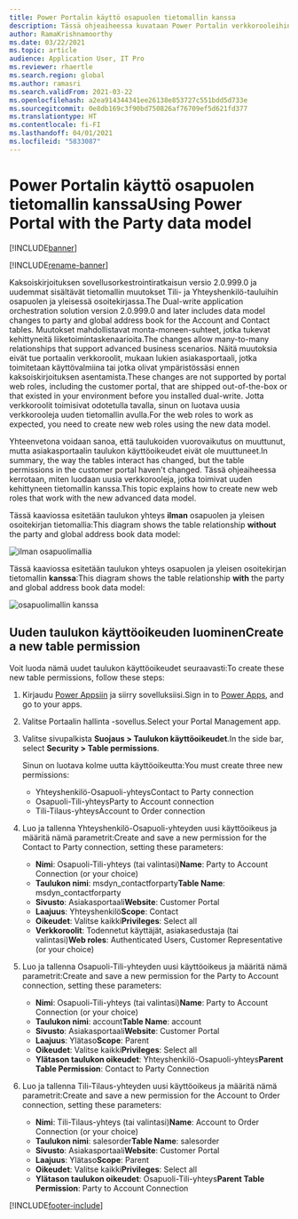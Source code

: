 ```yaml
---
title: Power Portalin käyttö osapuolen tietomallin kanssa
description: Tässä ohjeaiheessa kuvataan Power Portalin verkkorooleihin kaksoiskirjoituksen osapuolen tietomallin vuoksi tehdyt muutokset.
author: RamaKrishnamoorthy
ms.date: 03/22/2021
ms.topic: article
audience: Application User, IT Pro
ms.reviewer: rhaertle
ms.search.region: global
ms.author: ramasri
ms.search.validFrom: 2021-03-22
ms.openlocfilehash: a2ea914344341ee26138e853727c551bdd5d733e
ms.sourcegitcommit: 0e8db169c3f90bd750826af76709ef5d621fd377
ms.translationtype: HT
ms.contentlocale: fi-FI
ms.lasthandoff: 04/01/2021
ms.locfileid: "5833087"
---
```

# <a name="using-power-portal-with-the-party-data-model"></a><span data-ttu-id="c99d3-103">Power Portalin käyttö osapuolen tietomallin kanssa</span><span class="sxs-lookup"><span data-stu-id="c99d3-103">Using Power Portal with the Party data model</span></span>

[!INCLUDE[banner](../../includes/banner.md)]

[!INCLUDE[rename-banner](~/includes/cc-data-platform-banner.md)]

<span data-ttu-id="c99d3-104">Kaksoiskirjoituksen sovellusorkestrointiratkaisun versio 2.0.999.0 ja uudemmat sisältävät tietomallin muutokset Tili- ja Yhteyshenkilö-tauluihin osapuolen ja yleisessä osoitekirjassa.</span><span class="sxs-lookup"><span data-stu-id="c99d3-104">The Dual-write application orchestration solution version 2.0.999.0 and later includes data model changes to party and global address book for the Account and Contact tables.</span></span> <span data-ttu-id="c99d3-105">Muutokset mahdollistavat monta-moneen-suhteet, jotka tukevat kehittyneitä liiketoimintaskenaarioita.</span><span class="sxs-lookup"><span data-stu-id="c99d3-105">The changes allow many-to-many relationships that support advanced business scenarios.</span></span> <span data-ttu-id="c99d3-106">Näitä muutoksia eivät tue portaalin verkkoroolit, mukaan lukien asiakasportaali, jotka toimitetaan käyttövalmiina tai jotka olivat ympäristössäsi ennen kaksoiskirjoituksen asentamista.</span><span class="sxs-lookup"><span data-stu-id="c99d3-106">These changes are not supported by portal web roles, including the customer portal, that are shipped out-of-the-box or that existed in your environment before you installed dual-write.</span></span> <span data-ttu-id="c99d3-107">Jotta verkkoroolit toimisivat odotetulla tavalla, sinun on luotava uusia verkkorooleja uuden tietomallin avulla.</span><span class="sxs-lookup"><span data-stu-id="c99d3-107">For the web roles to work as expected, you need to create new web roles using the new data model.</span></span> 

<span data-ttu-id="c99d3-108">Yhteenvetona voidaan sanoa, että taulukoiden vuorovaikutus on muuttunut, mutta asiakasportaalin taulukon käyttöoikeudet eivät ole muuttuneet.</span><span class="sxs-lookup"><span data-stu-id="c99d3-108">In summary, the way the tables interact has changed, but the table permissions in the customer portal haven't changed.</span></span> <span data-ttu-id="c99d3-109">Tässä ohjeaiheessa kerrotaan, miten luodaan uusia verkkorooleja, jotka toimivat uuden kehittyneen tietomallin kanssa.</span><span class="sxs-lookup"><span data-stu-id="c99d3-109">This topic explains how to create new web roles that work with the new advanced data model.</span></span>

<span data-ttu-id="c99d3-110">Tässä kaaviossa esitetään taulukon yhteys **ilman** osapuolen ja yleisen osoitekirjan tietomallia:</span><span class="sxs-lookup"><span data-stu-id="c99d3-110">This diagram shows the table relationship **without** the party and global address book data model:</span></span>

   ![ilman osapuolimallia](media/without-party-model.PNG)

<span data-ttu-id="c99d3-112">Tässä kaaviossa esitetään taulukon yhteys osapuolen ja yleisen osoitekirjan tietomallin **kanssa**:</span><span class="sxs-lookup"><span data-stu-id="c99d3-112">This diagram shows the table relationship **with** the party and global address book data model:</span></span>

   ![osapuolimallin kanssa](media/with-party-model.png)

## <a name="create-a-new-table-permission"></a><span data-ttu-id="c99d3-114">Uuden taulukon käyttöoikeuden luominen</span><span class="sxs-lookup"><span data-stu-id="c99d3-114">Create a new table permission</span></span>

<span data-ttu-id="c99d3-115">Voit luoda nämä uudet taulukon käyttöoikeudet seuraavasti:</span><span class="sxs-lookup"><span data-stu-id="c99d3-115">To create these new table permissions, follow these steps:</span></span>

1. <span data-ttu-id="c99d3-116">Kirjaudu [Power Appsiin](https://make.powerapps.com) ja siirry sovelluksiisi.</span><span class="sxs-lookup"><span data-stu-id="c99d3-116">Sign in to [Power Apps](https://make.powerapps.com), and go to your apps.</span></span>
2. <span data-ttu-id="c99d3-117">Valitse Portaalin hallinta -sovellus.</span><span class="sxs-lookup"><span data-stu-id="c99d3-117">Select your Portal Management app.</span></span>
3. <span data-ttu-id="c99d3-118">Valitse sivupalkista **Suojaus > Taulukon käyttöoikeudet**.</span><span class="sxs-lookup"><span data-stu-id="c99d3-118">In the side bar, select **Security > Table permissions**.</span></span>

    <span data-ttu-id="c99d3-119">Sinun on luotava kolme uutta käyttöoikeutta:</span><span class="sxs-lookup"><span data-stu-id="c99d3-119">You must create three new permissions:</span></span>

    + <span data-ttu-id="c99d3-120">Yhteyshenkilö-Osapuoli-yhteys</span><span class="sxs-lookup"><span data-stu-id="c99d3-120">Contact to Party connection</span></span>
    + <span data-ttu-id="c99d3-121">Osapuoli-Tili-yhteys</span><span class="sxs-lookup"><span data-stu-id="c99d3-121">Party to Account connection</span></span>
    + <span data-ttu-id="c99d3-122">Tili-Tilaus-yhteys</span><span class="sxs-lookup"><span data-stu-id="c99d3-122">Account to Order connection</span></span>

4. <span data-ttu-id="c99d3-123">Luo ja tallenna Yhteyshenkilö-Osapuoli-yhteyden uusi käyttöoikeus ja määritä nämä parametrit:</span><span class="sxs-lookup"><span data-stu-id="c99d3-123">Create and save a new permission for the Contact to Party connection, setting these parameters:</span></span>

    + <span data-ttu-id="c99d3-124">**Nimi**: Osapuoli-Tili-yhteys (tai valintasi)</span><span class="sxs-lookup"><span data-stu-id="c99d3-124">**Name**: Party to Account Connection (or your choice)</span></span>
    + <span data-ttu-id="c99d3-125">**Taulukon nimi**: msdyn_contactforparty</span><span class="sxs-lookup"><span data-stu-id="c99d3-125">**Table Name**: msdyn_contactforparty</span></span>
    + <span data-ttu-id="c99d3-126">**Sivusto**: Asiakasportaali</span><span class="sxs-lookup"><span data-stu-id="c99d3-126">**Website**: Customer Portal</span></span>
    + <span data-ttu-id="c99d3-127">**Laajuus**: Yhteyshenkilö</span><span class="sxs-lookup"><span data-stu-id="c99d3-127">**Scope**: Contact</span></span>
    + <span data-ttu-id="c99d3-128">**Oikeudet**: Valitse kaikki</span><span class="sxs-lookup"><span data-stu-id="c99d3-128">**Privileges**: Select all</span></span>
    + <span data-ttu-id="c99d3-129">**Verkkoroolit**: Todennetut käyttäjät, asiakasedustaja (tai valintasi)</span><span class="sxs-lookup"><span data-stu-id="c99d3-129">**Web roles**: Authenticated Users, Customer Representative (or your choice)</span></span>

5. <span data-ttu-id="c99d3-130">Luo ja tallenna Osapuoli-Tili-yhteyden uusi käyttöoikeus ja määritä nämä parametrit:</span><span class="sxs-lookup"><span data-stu-id="c99d3-130">Create and save a new permission for the Party to Account connection, setting these parameters:</span></span>

    + <span data-ttu-id="c99d3-131">**Nimi**: Osapuoli-Tili-yhteys (tai valintasi)</span><span class="sxs-lookup"><span data-stu-id="c99d3-131">**Name**: Party to Account Connection (or your choice)</span></span>
    + <span data-ttu-id="c99d3-132">**Taulukon nimi**: account</span><span class="sxs-lookup"><span data-stu-id="c99d3-132">**Table Name**: account</span></span>
    + <span data-ttu-id="c99d3-133">**Sivusto**: Asiakasportaali</span><span class="sxs-lookup"><span data-stu-id="c99d3-133">**Website**: Customer Portal</span></span>
    + <span data-ttu-id="c99d3-134">**Laajuus**: Ylätaso</span><span class="sxs-lookup"><span data-stu-id="c99d3-134">**Scope**: Parent</span></span>
    + <span data-ttu-id="c99d3-135">**Oikeudet**: Valitse kaikki</span><span class="sxs-lookup"><span data-stu-id="c99d3-135">**Privileges**: Select all</span></span>
    + <span data-ttu-id="c99d3-136">**Ylätason taulukon oikeudet**: Yhteyshenkilö-Osapuoli-yhteys</span><span class="sxs-lookup"><span data-stu-id="c99d3-136">**Parent Table Permission**: Contact to Party Connection</span></span>

6. <span data-ttu-id="c99d3-137">Luo ja tallenna Tili-Tilaus-yhteyden uusi käyttöoikeus ja määritä nämä parametrit:</span><span class="sxs-lookup"><span data-stu-id="c99d3-137">Create and save a new permission for the Account to Order connection, setting these parameters:</span></span>

    + <span data-ttu-id="c99d3-138">**Nimi**: Tili-Tilaus-yhteys (tai valintasi)</span><span class="sxs-lookup"><span data-stu-id="c99d3-138">**Name**: Account to Order Connection (or your choice)</span></span>
    + <span data-ttu-id="c99d3-139">**Taulukon nimi**: salesorder</span><span class="sxs-lookup"><span data-stu-id="c99d3-139">**Table Name**: salesorder</span></span>
    + <span data-ttu-id="c99d3-140">**Sivusto**: Asiakasportaali</span><span class="sxs-lookup"><span data-stu-id="c99d3-140">**Website**: Customer Portal</span></span>
    + <span data-ttu-id="c99d3-141">**Laajuus**: Ylätaso</span><span class="sxs-lookup"><span data-stu-id="c99d3-141">**Scope**: Parent</span></span>
    + <span data-ttu-id="c99d3-142">**Oikeudet**: Valitse kaikki</span><span class="sxs-lookup"><span data-stu-id="c99d3-142">**Privileges**: Select all</span></span>
    + <span data-ttu-id="c99d3-143">**Ylätason taulukon oikeudet**: Osapuoli-Tili-yhteys</span><span class="sxs-lookup"><span data-stu-id="c99d3-143">**Parent Table Permission**: Party to Account Connection</span></span>

[!INCLUDE[footer-include](../../../../includes/footer-banner.md)]
